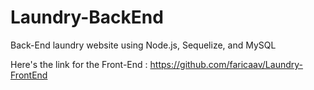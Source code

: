 # Laundry-BackEnd
Back-End laundry website using Node.js, Sequelize, and MySQL
<br/>

Here's the link for the Front-End : 
https://github.com/faricaav/Laundry-FrontEnd
